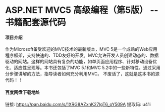 # ASP.NET MVC5 高级编程（第5版） -- 书籍配套源代码

#### 项目介绍
作为Microsoft备受欢迎的MVC技术的最新版本，MVC 5是一个成熟的Web应用程序框架，支持快速的、TDD友好的开发。MVC允许开发人员创建动态的、数据驱动的网站。这样的网站具有复杂的功能，如单页面应用程序、针对移动设备优化、适应性呈现等。本书还包括了MVC 5.1和MVC 5.2中的一些新特性。通过采用分步骤讲解的方法，指导读者如何充分利用MVC。
不废话了，这就是这本书的源代码！！

#### 百度网盘下载地址
链接: https://pan.baidu.com/s/1XRG8AZxnK27lgT6_oY509A 提取码: u41i

